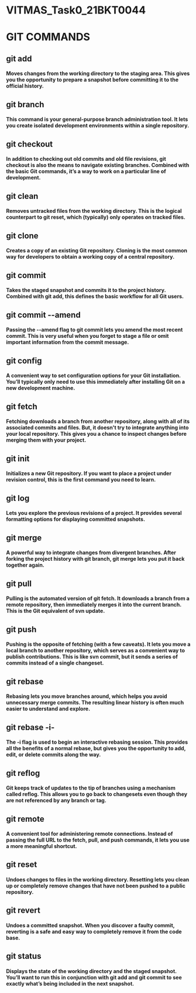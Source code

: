 # VITMAS_Task0_21BKT0044
# GIT COMMANDS

## git add
#### Moves changes from the working directory to the staging area. This gives you the opportunity to prepare a snapshot before committing it to the official history.

## git branch
#### This command is your general-purpose branch administration tool. It lets you create isolated development environments within a single repository.

## git checkout
#### In addition to checking out old commits and old file revisions, git checkout is also the means to navigate existing branches. Combined with the basic Git commands, it’s a way to work on a particular line of development.

## git clean
#### Removes untracked files from the working directory. This is the logical counterpart to git reset, which (typically) only operates on tracked files.

## git clone
#### Creates a copy of an existing Git repository. Cloning is the most common way for developers to obtain a working copy of a central repository.

## git commit
#### Takes the staged snapshot and commits it to the project history. Combined with git add, this defines the basic workflow for all Git users.

## git commit --amend 
#### Passing the --amend flag to git commit lets you amend the most recent commit. This is very useful when you forget to stage a file or omit important information from the commit message.

## git config
#### A convenient way to set configuration options for your Git installation. You’ll typically only need to use this immediately after installing Git on a new development machine.
## git fetch 
#### Fetching downloads a branch from another repository, along with all of its associated commits and files. But, it doesn't try to integrate anything into your local repository. This gives you a chance to inspect changes before merging them with your project.

## git init
#### Initializes a new Git repository. If you want to place a project under revision control, this is the first command you need to learn.

## git log
#### Lets you explore the previous revisions of a project. It provides several formatting options for displaying committed snapshots.

## git merge
#### A powerful way to integrate changes from divergent branches. After forking the project history with git branch, git merge lets you put it back together again.

## git pull
#### Pulling is the automated version of git fetch. It downloads a branch from a remote repository, then immediately merges it into the current branch. This is the Git equivalent of svn update.

## git push
#### Pushing is the opposite of fetching (with a few caveats). It lets you move a local branch to another repository, which serves as a convenient way to publish contributions. This is like svn commit, but it sends a series of commits instead of a single changeset.

## git rebase
#### Rebasing lets you move branches around, which helps you avoid unnecessary merge commits. The resulting linear history is often much easier to understand and explore.

## git rebase -i- 
#### The -i flag is used to begin an interactive rebasing session. This provides all the benefits of a normal rebase, but gives you the opportunity to add, edit, or delete commits along the way.

## git reflog
#### Git keeps track of updates to the tip of branches using a mechanism called reflog. This allows you to go back to changesets even though they are not referenced by any branch or tag.

## git remote
#### A convenient tool for administering remote connections. Instead of passing the full URL to the fetch, pull, and push commands, it lets you use a more meaningful shortcut.

## git reset
#### Undoes changes to files in the working directory. Resetting lets you clean up or completely remove changes that have not been pushed to a public repository.

## git revert
#### Undoes a committed snapshot. When you discover a faulty commit, reverting is a safe and easy way to completely remove it from the code base.

## git status
#### Displays the state of the working directory and the staged snapshot. You’ll want to run this in conjunction with git add and git commit to see exactly what’s being included in the next snapshot.
